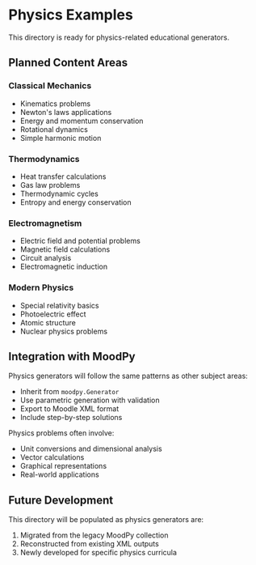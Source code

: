 # Physics Examples

This directory is ready for physics-related educational generators.

## Planned Content Areas

### Classical Mechanics
- Kinematics problems
- Newton's laws applications
- Energy and momentum conservation
- Rotational dynamics
- Simple harmonic motion

### Thermodynamics
- Heat transfer calculations
- Gas law problems
- Thermodynamic cycles
- Entropy and energy conservation

### Electromagnetism
- Electric field and potential problems
- Magnetic field calculations
- Circuit analysis
- Electromagnetic induction

### Modern Physics
- Special relativity basics
- Photoelectric effect
- Atomic structure
- Nuclear physics problems

## Integration with MoodPy

Physics generators will follow the same patterns as other subject areas:
- Inherit from `moodpy.Generator`
- Use parametric generation with validation
- Export to Moodle XML format
- Include step-by-step solutions

Physics problems often involve:
- Unit conversions and dimensional analysis
- Vector calculations
- Graphical representations
- Real-world applications

## Future Development

This directory will be populated as physics generators are:
1. Migrated from the legacy MoodPy collection
2. Reconstructed from existing XML outputs  
3. Newly developed for specific physics curricula
